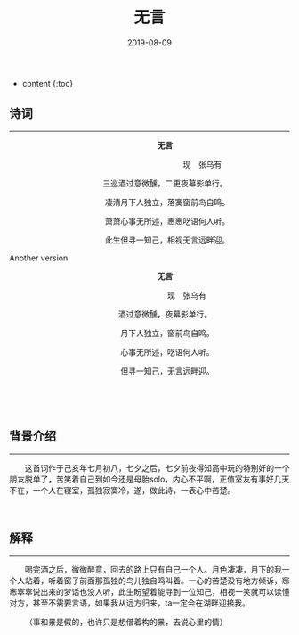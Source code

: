 ﻿---
layout: post
title:  "无言"
date:   2019-08-09
categories: 其他
tag: 诗词画意
---

* content
{:toc}

## 诗词

----

&emsp;&emsp;&emsp;&emsp;&emsp;&emsp;&emsp;&emsp;&emsp;&emsp;&emsp;&emsp;&emsp;&emsp;&emsp;&emsp;&emsp;&emsp;&emsp;**无言**

&emsp;&emsp;&emsp;&emsp;&emsp;&emsp;&emsp;&emsp;&emsp;&emsp;&emsp;&emsp;&emsp;&emsp;&emsp;&emsp;&emsp;&emsp;&emsp;&emsp;&emsp;&emsp;
现&emsp;张乌有

&emsp;&emsp;&emsp;&emsp;&emsp;&emsp;&emsp;&emsp;&emsp;&emsp;&emsp;&emsp;三巡酒过意微醺，二更夜幕影单行。

&emsp;&emsp;&emsp;&emsp;&emsp;&emsp;&emsp;&emsp;&emsp;&emsp;&emsp;&emsp;
凄清月下人独立，落寞窗前鸟自鸣。

&emsp;&emsp;&emsp;&emsp;&emsp;&emsp;&emsp;&emsp;&emsp;&emsp;&emsp;&emsp;
萧萧心事无所述，窸窸呓语何人听。

&emsp;&emsp;&emsp;&emsp;&emsp;&emsp;&emsp;&emsp;&emsp;&emsp;&emsp;&emsp;
此生但寻一知己，相视无言远畔迎。


Another version

&emsp;&emsp;&emsp;&emsp;&emsp;&emsp;&emsp;&emsp;&emsp;&emsp;&emsp;&emsp;&emsp;&emsp;&emsp;&emsp;&emsp;&emsp;&emsp;**无言**

&emsp;&emsp;&emsp;&emsp;&emsp;&emsp;&emsp;&emsp;&emsp;&emsp;&emsp;&emsp;&emsp;&emsp;&emsp;&emsp;&emsp;&emsp;&emsp;&emsp;
现&emsp;张乌有

&emsp;&emsp;&emsp;&emsp;&emsp;&emsp;&emsp;&emsp;&emsp;&emsp;&emsp;&emsp;&emsp;&emsp;酒过意微醺，夜幕影单行。

&emsp;&emsp;&emsp;&emsp;&emsp;&emsp;&emsp;&emsp;&emsp;&emsp;&emsp;&emsp;&emsp;&emsp;
月下人独立，窗前鸟自鸣。

&emsp;&emsp;&emsp;&emsp;&emsp;&emsp;&emsp;&emsp;&emsp;&emsp;&emsp;&emsp;&emsp;&emsp;
心事无所述，呓语何人听。

&emsp;&emsp;&emsp;&emsp;&emsp;&emsp;&emsp;&emsp;&emsp;&emsp;&emsp;&emsp;&emsp;&emsp;
但寻一知己，无言远畔迎。

&emsp;

&emsp;

## 背景介绍
---

&emsp;&emsp;这首词作于己亥年七月初八，七夕之后，七夕前夜得知高中玩的特别好的一个朋友脱单了，苦笑着自己到如今还是母胎solo，内心不平啊，正值室友有事好几天不在，一个人在寝室，孤独寂寞冷，遂，做此诗，一表心中苦楚。

&emsp;

## 解释
---

&emsp;&emsp;喝完酒之后，微微醉意，回去的路上只有自己一个人。月色凄凄，月下的我一个人站着，听着窗子前面那孤独的鸟儿独自鸣叫着。一心的苦楚没有地方倾诉，窸窸窣窣说出来的梦话也没人听，此生盼望着能寻到一位知己，相视一笑就可以读懂对方，甚至不需要言语，如果我从远方归来，ta一定会在湖畔迎接我。

&emsp;&emsp;（事和景是假的，也许只是想借着构的景，去说心里的情）
